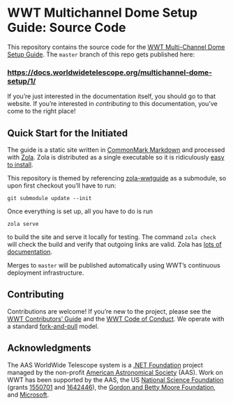 # WWT Multichannel Dome Setup Guide: Source Code

This repository contains the source code for the [WWT Multi-Channel Dome Setup Guide].
The `master` branch of this repo gets published here:

### https://docs.worldwidetelescope.org/multichannel-dome-setup/1/

[WWT Multi-Channel Dome Setup Guide]: https://docs.worldwidetelescope.org/multichannel-dome-setup/1/

If you’re just interested in the documentation itself, you should go to that
website. If you’re interested in *contributing* to this documentation, you’ve
come to the right place!


## Quick Start for the Initiated

The guide is a static site written in [CommonMark Markdown] and processed
with [Zola]. Zola is distributed as a single executable so it is ridiculously
[easy to install][install-zola].

This repository is themed by referencing [zola-wwtguide] as a submodule, so
upon first checkout you’ll have to run:

```
git submodule update --init
```

Once everything is set up, all you have to do is run

```
zola serve
```

to build the site and serve it locally for testing. The command `zola check`
will check the build and verify that outgoing links are valid. Zola has
[lots of documentation][zola-docs].

[CommonMark Markdown]: https://commonmark.org/
[Zola]: https://getzola.org/
[install-zola]: https://www.getzola.org/documentation/getting-started/installation/
[zola-wwtguide]: https://github.com/WorldWideTelescope/zola-wwtguide
[zola-docs]: https://www.getzola.org/documentation/getting-started/overview/

Merges to `master` will be published automatically using WWT’s continuous
deployment infrastructure.


## Contributing

Contributions are welcome! If you’re new to the project, please see the
[WWT Contributors’ Guide] and the [WWT Code of Conduct]. We operate with a
standard [fork-and-pull] model.

[WWT Contributors’ Guide]: https://worldwidetelescope.github.io/contributing/
[WWT Code of Conduct]: https://worldwidetelescope.github.io/code-of-conduct/
[fork-and-pull]: https://help.github.com/en/articles/about-collaborative-development-models


## Acknowledgments

The AAS WorldWide Telescope system is a [.NET Foundation] project managed by
the non-profit [American Astronomical Society] (AAS). Work on WWT has been
supported by the AAS, the US [National Science Foundation] (grants [1550701]
and [1642446]), the [Gordon and Betty Moore Foundation], and [Microsoft].

[.NET Foundation]: https://dotnetfoundation.org/
[American Astronomical Society]: https://aas.org/
[National Science Foundation]: https://www.nsf.gov/
[1550701]: https://www.nsf.gov/awardsearch/showAward?AWD_ID=1550701
[1642446]: https://www.nsf.gov/awardsearch/showAward?AWD_ID=1642446
[Gordon and Betty Moore Foundation]: https://www.moore.org/
[Microsoft]: https://www.microsoft.com/
